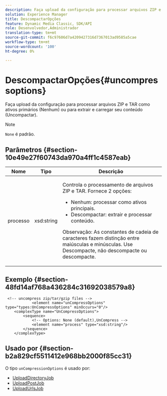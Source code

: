 ```yaml
---
description: Faça upload da configuração para processar arquivos ZIP e TAR como ativos primários (Nenhum) ou para extrair e carregar seu conteúdo (Uncompactar).
solution: Experience Manager
title: DescompactarOpções
feature: Dynamic Media Classic, SDK/API
role: Desenvolvedor,Administrador
translation-type: tm+mt
source-git-commit: f6c97606d7a4209427316d7367013ad9585a5cae
workflow-type: tm+mt
source-wordcount: '100'
ht-degree: 0%

---
```



# DescompactarOpções{#uncompressoptions}

Faça upload da configuração para processar arquivos ZIP e TAR como ativos primários (Nenhum) ou para extrair e carregar seu conteúdo (Uncompactar).

>[!NOTE]
>
>`None` é padrão.

## Parâmetros {#section-10e49e27f60743da970a4ff1c4587eab}

<table id="table_89C2F7CDB24848459E47F1F7F58D91BA"> 
 <thead> 
  <tr> 
   <th colname="col1" class="entry"> Nome </th> 
   <th colname="col2" class="entry"> Tipo </th> 
   <th colname="col3" class="entry"> Descrição </th> 
  </tr> 
 </thead>
 <tbody> 
  <tr> 
   <td colname="col1"> <span class="codeph"> <span class="varname"> processo</span> </span> </td> 
   <td colname="col2"> <span class="codeph"> xsd:string</span> </td> 
   <td colname="col3"> <p>Controla o processamento de arquivos ZIP e TAR. Fornece 2 opções: 
     <ul id="ul_F34E2F3B9B74450CA7E76BD9FD7137C2">
      <li id="li_E982468ED814446593B0C0A3F3D729FB"><span class="codeph"> Nenhum:</span> processar como ativos principais. </li>
      <li id="li_4A45DA99592B4EF7A1FE0A946A835104"><span class="codeph"> Descompactar:</span> extrair e processar conteúdo. </li>
     </ul><p>Observação: As constantes de cadeia de caracteres fazem distinção entre maiúsculas e minúsculas. Use <span class="codeph"> Descompacte</span>, não <span class="codeph"> descompacte</span> ou <span class="codeph"> descompacte</span>. </p></p> </td> 
  </tr> 
 </tbody> 
</table>

## Exemplo {#section-48fd14af768a436284c31692038579a8}

```
 <!-- uncompress zip/tar/gzip files -->
            <element name="unCompressOptions" type="types:UnCompressOptions" minOccurs="0"/>
    <complexType name="UnCompressOptions">
        <sequence>
            <!-- Options: None (default),UnCompress -->
            <element name="process" type="xsd:string"/>
        </sequence>
    </complexType>
```

## Usado por {#section-b2a829cf5511412e968bb2000f85cc31}

O tipo `unCompressionOptions` é usado por:

* [UploadDirectoryJob](../../types/c-data-types/r-upload-directory-job.md#reference-e707ebf53b074c49ad983d1886e0bbb6)
* [UploadPostJob](../../types/c-data-types/r-upload-post-job.md#reference-bca2339b593f4637a687c33937215ef4)
* [UploadUrlsJob](../../types/c-data-types/r-upload-urls-job.md#reference-8e9bc895268c4321b233dbeadc990398)

